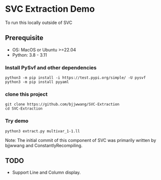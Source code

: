 # SVC Extraction Demo
To run this locally outside of SVC
## Prerequisite

- OS: MacOS or Ubuntu >=22.04
- Python: 3.8 - 3.11

### Install PySvf and other dependencies
```
python3 -m pip install -i https://test.pypi.org/simple/ -U pysvf
python3 -m pip install pyyaml
```

### clone this project

```
git clone https://github.com/bjjwwang/SVC-Extraction
cd SVC-Extraction
```

### Try demo

```
python3 extract.py multivar_1-1.ll
```

Note: The initial commit of this component of SVC was primarily written by bjjwwang and ConstantlyRecompiling.

## TODO
- Support Line and Column display.
